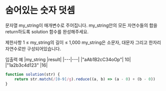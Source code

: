 # 숨어있는 숫자 덧셈

문자열 my_string이 매개변수로 주어집니다. my_string안의 모든 자연수들의 합을 return하도록 solution 함수를 완성해주세요.

제한사항
1 ≤ my_string의 길이 ≤ 1,000
my_string은 소문자, 대문자 그리고 한자리 자연수로만 구성되어있습니다.

입출력 예
|my_string |result|
|---|---|
|"aAb1B2cC34oOp"| 10|
|"1a2b3c4d123" |16|

```js
function solution(str) {
    return str.match(/[0-9]/g).reduce((a, b) => (a - 0) + (b - 0))
}
```
